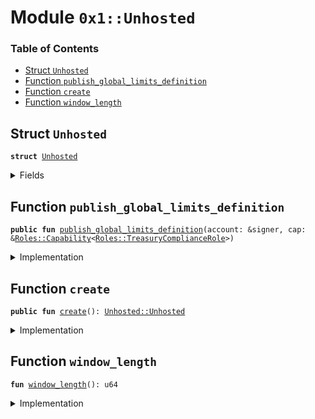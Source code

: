 
<a name="0x1_Unhosted"></a>

# Module `0x1::Unhosted`

### Table of Contents

-  [Struct `Unhosted`](#0x1_Unhosted_Unhosted)
-  [Function `publish_global_limits_definition`](#0x1_Unhosted_publish_global_limits_definition)
-  [Function `create`](#0x1_Unhosted_create)
-  [Function `window_length`](#0x1_Unhosted_window_length)



<a name="0x1_Unhosted_Unhosted"></a>

## Struct `Unhosted`



<pre><code><b>struct</b> <a href="#0x1_Unhosted">Unhosted</a>
</code></pre>



<details>
<summary>Fields</summary>


<dl>
<dt>

<code>dummy_field: bool</code>
</dt>
<dd>

</dd>
</dl>


</details>

<a name="0x1_Unhosted_publish_global_limits_definition"></a>

## Function `publish_global_limits_definition`



<pre><code><b>public</b> <b>fun</b> <a href="#0x1_Unhosted_publish_global_limits_definition">publish_global_limits_definition</a>(account: &signer, cap: &<a href="Roles.md#0x1_Roles_Capability">Roles::Capability</a>&lt;<a href="Roles.md#0x1_Roles_TreasuryComplianceRole">Roles::TreasuryComplianceRole</a>&gt;)
</code></pre>



<details>
<summary>Implementation</summary>


<pre><code><b>public</b> <b>fun</b> <a href="#0x1_Unhosted_publish_global_limits_definition">publish_global_limits_definition</a>(account: &signer, cap: &Capability&lt;TreasuryComplianceRole&gt;) {
    <b>assert</b>(<a href="Signer.md#0x1_Signer_address_of">Signer::address_of</a>(account) == <a href="CoreAddresses.md#0x1_CoreAddresses_TREASURY_COMPLIANCE_ADDRESS">CoreAddresses::TREASURY_COMPLIANCE_ADDRESS</a>(), 100042);
    // These are limits for testnet _only_.
    <a href="AccountLimits.md#0x1_AccountLimits_publish_unrestricted_limits">AccountLimits::publish_unrestricted_limits</a>(account);
    /*<a href="AccountLimits.md#0x1_AccountLimits_publish_limits_definition">AccountLimits::publish_limits_definition</a>(
        10000,
        10000,
        50000,
        31540000000000
    );*/
    <a href="AccountLimits.md#0x1_AccountLimits_certify_limits_definition">AccountLimits::certify_limits_definition</a>(cap, <a href="CoreAddresses.md#0x1_CoreAddresses_TREASURY_COMPLIANCE_ADDRESS">CoreAddresses::TREASURY_COMPLIANCE_ADDRESS</a>());
}
</code></pre>



</details>

<a name="0x1_Unhosted_create"></a>

## Function `create`



<pre><code><b>public</b> <b>fun</b> <a href="#0x1_Unhosted_create">create</a>(): <a href="#0x1_Unhosted_Unhosted">Unhosted::Unhosted</a>
</code></pre>



<details>
<summary>Implementation</summary>


<pre><code><b>public</b> <b>fun</b> <a href="#0x1_Unhosted_create">create</a>(): <a href="#0x1_Unhosted">Unhosted</a> {
    <b>assert</b>(<a href="Testnet.md#0x1_Testnet_is_testnet">Testnet::is_testnet</a>(), 10041);
    <a href="#0x1_Unhosted">Unhosted</a> {  }
}
</code></pre>



</details>

<a name="0x1_Unhosted_window_length"></a>

## Function `window_length`



<pre><code><b>fun</b> <a href="#0x1_Unhosted_window_length">window_length</a>(): u64
</code></pre>



<details>
<summary>Implementation</summary>


<pre><code><b>fun</b> <a href="#0x1_Unhosted_window_length">window_length</a>(): u64 {
    // number of microseconds in a day
    86400000000
}
</code></pre>



</details>
